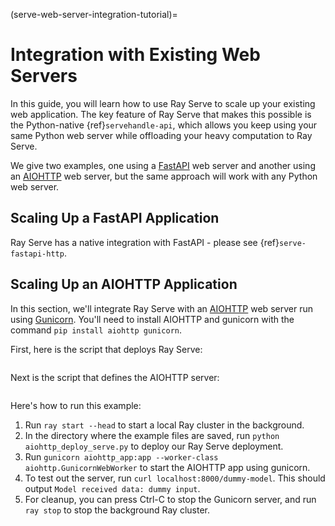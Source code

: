 (serve-web-server-integration-tutorial)=

# Integration with Existing Web Servers

In this guide, you will learn how to use Ray Serve to scale up your existing web application.  The key feature of Ray Serve that makes this possible is the Python-native {ref}`servehandle-api`, which allows you keep using your same Python web server while offloading your heavy computation to Ray Serve.

We give two examples, one using a [FastAPI](https://fastapi.tiangolo.com/) web server and another using an [AIOHTTP](https://docs.aiohttp.org/en/stable/) web server, but the same approach will work with any Python web server.

## Scaling Up a FastAPI Application

Ray Serve has a native integration with FastAPI - please see {ref}`serve-fastapi-http`.

## Scaling Up an AIOHTTP Application

In this section, we'll integrate Ray Serve with an [AIOHTTP](https://docs.aiohttp.org/en/stable/) web server run using [Gunicorn](https://gunicorn.org/).  You'll need to install AIOHTTP and gunicorn with the command `pip install aiohttp gunicorn`.

First, here is the script that deploys Ray Serve:

```{literalinclude} ../../../../python/ray/serve/examples/doc/aiohttp/aiohttp_deploy_serve.py
```

Next is the script that defines the AIOHTTP server:

```{literalinclude} ../../../../python/ray/serve/examples/doc/aiohttp/aiohttp_app.py
```

Here's how to run this example:

1. Run `ray start --head` to start a local Ray cluster in the background.
2. In the directory where the example files are saved, run `python aiohttp_deploy_serve.py` to deploy our Ray Serve deployment.
3. Run `gunicorn aiohttp_app:app --worker-class aiohttp.GunicornWebWorker` to start the AIOHTTP app using gunicorn.
4. To test out the server, run `curl localhost:8000/dummy-model`.  This should output `Model received data: dummy input`.
5. For cleanup, you can press Ctrl-C to stop the Gunicorn server, and run `ray stop` to stop the background Ray cluster.
